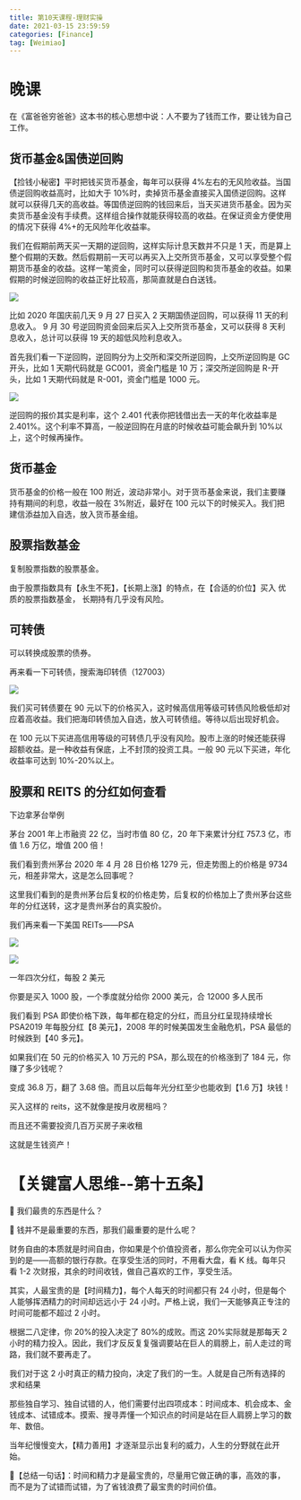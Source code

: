```yaml
---
title: 第10天课程-理财实操
date: 2021-03-15 23:59:59
categories: [Finance]
tag: [Weimiao]
---
```


# 晚课

在《富爸爸穷爸爸》这本书的核心思想中说：人不要为了钱而工作，要让钱为自己工作。

## 货币基金&国债逆回购

【捡钱小秘密】平时把钱买货币基金，每年可以获得 4%左右的无风险收益。当国债逆回购收益高时，比如大于 10%时，卖掉货币基金直接买入国债逆回购。这样就可以获得几天的高收益。等国债逆回购的钱回来后，当天买进货币基金。因为买卖货币基金没有手续费。这样组合操作就能获得较高的收益。在保证资金方便使用的情况下获得 4%+的无风险年化收益率。

我们在假期前两天买一天期的逆回购，这样实际计息天数并不只是 1 天，而是算上整个假期的天数。然后假期前一天可以再买入上交所货币基金，又可以享受整个假期货币基金的收益。这样一笔资金，同时可以获得逆回购和货币基金的收益。如果假期的时候逆回购的收益正好比较高，那简直就是白白送钱。

![](https://gitee.com/bruceeewong/image-bed/raw/master/2022-2-26/1645886163973-image.png)

比如 2020 年国庆前几天 9 月 27 日买入 2 天期国债逆回购，可以获得 11 天的利息收入。
9 月 30 号逆回购资金回来后买入上交所货币基金，又可以获得 8 天利息收入，总计可以获得 19 天的超低风险利息收入。

首先我们看一下逆回购，逆回购分为上交所和深交所逆回购，上交所逆回购是 GC 开头，比如 1 天期代码就是 GC001，资金门槛是 10 万；深交所逆回购是 R-开头，比如 1 天期代码就是 R-001，资金门槛是 1000 元。

![](<https://gitee.com/bruceeewong/image-bed/raw/master/2022-2-26/1645886380410-image-73%20(1).png>)

逆回购的报价其实是利率，这个 2.401 代表你把钱借出去一天的年化收益率是 2.401%。这个利率不算高，一般逆回购在月底的时候收益可能会飙升到 10%以上，这个时候再操作。

## 货币基金

货币基金的价格一般在 100 附近，波动非常小。对于货币基金来说，我们主要赚持有期间的利息，收益一般在 3%附近，最好在 100 元以下的时候买入。我们把建信添益加入自选，放入货币基金组。

## 股票指数基金

复制股票指数的股票基金。

由于股票指数具有【永生不死】，【长期上涨】的特点，在【合适的价位】买入 优质的股票指数基金， 长期持有几乎没有风险。

## 可转债

可以转换成股票的债券。

再来看一下可转债，搜索海印转债（127003）

![](<https://gitee.com/bruceeewong/image-bed/raw/master/2022-2-26/1645886473795-image-74%20(1).png>)

我们买可转债要在 90 元以下的价格买入，这时候高信用等级可转债风险极低却对应着高收益。我们把海印转债加入自选，放入可转债组。等待以后出现好机会。

在 100 元以下买进高信用等级的可转债几乎没有风险。股市上涨的时候还能获得超额收益。是一种收益有保底，上不封顶的投资工具。一般 90 元以下买进，年化收益率可达到 10%-20%以上。

## 股票和 REITS 的分红如何查看

下边拿茅台举例

茅台 2001 年上市融资 22 亿，当时市值 80 亿，20 年下来累计分红 757.3 亿，市值 1.6 万亿，增值 200 倍！

我们看到贵州茅台 2020 年 4 月 28 日价格 1279 元，但走势图上的价格是 9734 元，相差非常大，这是怎么回事呢？

这里我们看到的是贵州茅台后复权的价格走势，后复权的价格加上了贵州茅台这些年的分红送转，这才是贵州茅台的真实股价。

我们再来看一下美国 REITs——PSA

![](https://gitee.com/bruceeewong/image-bed/raw/master/2022-2-26/1645886582384-image.png)

![](https://gitee.com/bruceeewong/image-bed/raw/master/2022-2-26/1645886744546-image.png)

一年四次分红，每股 2 美元

你要是买入 1000 股，一个季度就分给你 2000 美元，合 12000 多人民币

我们看到 PSA 即使价格下跌，每年都在稳定的分红，而且分红呈现持续增长 PSA2019 年每股分红【8 美元】，2008 年的时候美国发生金融危机，PSA 最低的时候跌到【40 多元】。

如果我们在 50 元的价格买入 10 万元的 PSA，那么现在的价格涨到了 184 元，你赚了多少钱呢？

变成 36.8 万，翻了 3.68 倍。而且以后每年光分红至少也能收到【1.6 万】块钱！

买入这样的 reits，这不就像是按月收房租吗？

而且还不需要投资几百万买房子来收租

这就是生钱资产！

# 【关键富人思维--第十五条】

🌹 我们最贵的东西是什么？

🌹 钱并不是最重要的东西，那我们最重要的是什么呢？

财务自由的本质就是时间自由，你如果是个价值投资者，那么你完全可以认为你买到的是——高额的银行存款。在享受生活的同时，不用看大盘，看 K 线。每年只看 1-2 次财报，其余的时间收钱，做自己喜欢的工作，享受生活。

其实，人最宝贵的是【时间精力】，每个人每天的时间都只有 24 小时，但是每个人能够挥洒精力的时间却远远小于 24 小时。严格上说，我们一天能够真正专注的时间可能都不超过 2 小时。

根据二八定律，你 20%的投入决定了 80%的成败。而这 20%实际就是那每天 2 小时的精力投入。因此，我们才反反复复强调要站在巨人的肩膀上，前人走过的弯路，我们就不要再走了。

我们对于这 2 小时真正的精力投向，决定了我们的一生。人就是自己所有选择的求和结果

那些独自学习、独自试错的人，他们需要付出四项成本：时间成本、机会成本、金钱成本、试错成本。摸索、搜寻弄懂一个知识点的时间是站在巨人肩膀上学习的数年、数倍。

当年纪慢慢变大，【精力善用】才逐渐显示出复利的威力，人生的分野就在此开始。

🌹【总结一句话】：时间和精力才是最宝贵的，尽量用它做正确的事，高效的事，而不是为了试错而试错，为了省钱浪费了最宝贵的时间价值。
